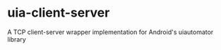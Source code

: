 uia-client-server
=================

A TCP client-server wrapper implementation for Android's uiautomator library
